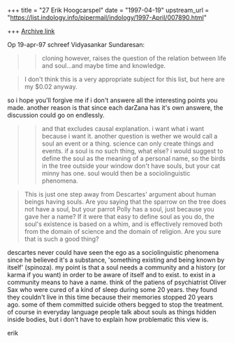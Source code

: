 +++
title = "27 Erik Hoogcarspel"
date = "1997-04-19"
upstream_url = "https://list.indology.info/pipermail/indology/1997-April/007890.html"

+++
[Archive link](https://list.indology.info/pipermail/indology/1997-April/007890.html)

Op 19-apr-97 schreef Vidyasankar Sundaresan:



>>  cloning however, raises the question of the relation between life and
>> soul...and maybe time and knowledge.  

>I don't think this is a very appropriate subject for this list, but here
>are my $0.02 anyway. 

so i hope you'll forgive me if i don't answere all the interesting points you
made.
another reason is that since each darZana has it's own answere, the discussion
could go on endlessly.

>> and that excludes causal explanation. i want what i want because i want it.
>> another question is wether we would call a soul an event or a thing.
science
>> can only create things and events. if a soul is no such thing, what else? 
>> i would suggest to define the soul as the meaning of a personal name, so
the
>> birds in the tree outside your window don't have souls, but your cat minny
>has
>> one. soul would then be a sociolinguistic phenomena.

>This is just one step away from Descartes' argument about human beings
>having souls. Are you saying that the sparrow on the tree does not have a
>soul, but your parrot Polly has a soul, just because you gave her a name? 
>If it were that easy to define soul as you do, the soul's existence is
>based on a whim, and is effectively removed both from the domain of 
>science and the domain of religion. Are you sure that is such a good
>thing? 

descartes never could have seen the ego as a sociolinguistic phenomena since
he believed it's a substance, 'something existing and being known by itself'
(spinoza). my point is that a soul needs a community and a history (or karma
if you want) in order to be aware of itself and to exist. to exist in a
community means to have a name. think of the patiens of psychiatrist Oliver
Sax who were cured of a kind of sleep during some 20 years. they found they
couldn't live in this time because their memories stopped 20 years ago. some
of them committed suicide others begged to stop the treatment. of course in
everyday language people talk about souls as things hidden inside bodies, but
i don't have to explain how problematic this view is.

erik






